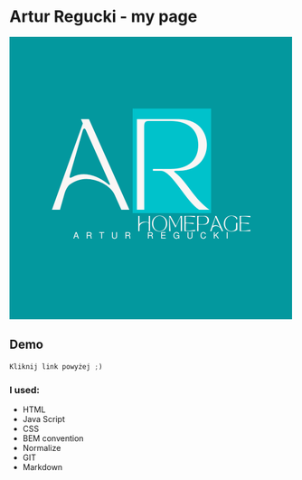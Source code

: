 # Artur Regucki - my page
![Artur Regucki - my page img](images/logoAR.png)
## Demo



```javascript
Kliknij link powyżej ;)
```
### I used:

- HTML
- Java Script
- CSS
- BEM convention
- Normalize
- GIT
- Markdown
